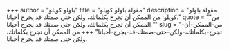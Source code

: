 +++
author = "باولو كويلو"
title = "مقولة باولو كويلو"
description = "مقولة باولو كويلو: من الممكن أن تجرح بكلماتك، ولكن حتى صمتك قد يجرح أحيانا."
quote = '''من الممكن أن تجرح بكلماتك، ولكن حتى صمتك قد يجرح أحيانا.'''
slug = "من-الممكن-أن-تجرح-بكلماتك،-ولكن-حتى-صمتك-قد-يجرح-أحيانا"
+++
من الممكن أن تجرح بكلماتك، ولكن حتى صمتك قد يجرح أحيانا.

